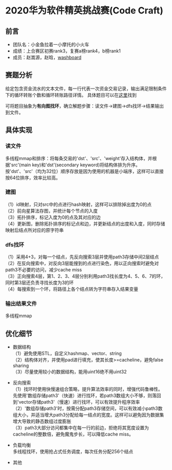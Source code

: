 # 2020华为软件精英挑战赛(Code Craft)

## 前言
* 团队名：小金鱼拉着一小摩托的小火车
* 成绩：上合赛区初赛rank3，复赛a榜rank4，b榜rank1
* 成员：赵嵩源，赵晗，[washboard](github.com/washboard)


## 赛题分析
给定包含资金流水的文本文件，每一行代表一次资金交易记录，输出满足限制条件下的循环转账个数和循环转账路径详情。
具体题目可以在[这里]()找到

可将题目抽象为**有向图找环**，确立解题步骤：读文件->建图->dfs找环->结果输出到文件。


## 具体实现
### 读文件
多线程mmap和排序：将每条交易的'dst'、'src'、'weight'存入结构体，并根据'src'(main key)和'dst'(secondary keyword)将结构体排为升序。<br>
按'dst'、'src'（均为32位）顺序存放是因为使用的机器是小端序，这样可以直接按64位排序，效率比较高。

### 建图
（1）id映射，只对src中的点进行hash映射，这样可以排除掉出度为0的点<br>
（2）前向星算法存图，并统计每个节点的入度<br>
（3）拓扑排序，标记入度为0的点及其对应的边<br>
（4）更新图，删除拓扑排序的标记点和边，并更新结点的出度和入度，同时存储映射后结点所对应的原字符串<br>

### dfs找环
（1）采用4+3，对每一个结点，先反向搜索3层并使用path3存储中间2层结点<br>
（2）在反向搜索中，对反向3层能搜到的点进行染色，用以正向搜索时避免对path3不必要的访问，减少cache miss<br>
（3）正向搜索4层，第1、2、3、4层分别利用path3找长度为4、5、6、7的环，同时第3层还负责寻找长度为3的环<br>
（4）每搜索到一个环，将路径上各个结点转为字符串存入结果变量<br>

### 输出结果文件
多线程mmap

## 优化细节
* 数据结构<br>
（1）避免使用STL，自定义hashmap、vector、string<br>
（2）结构体对齐，并使用pad进行填充，使其长度>=cacheline，避免false sharing<br>
（3）尽量使用较小的数据结构，能用uint16绝不用uint32<br>

* 反向搜索<br>
（1）找环时使用快慢速组合策略，提升算法效率的同时，增强代码鲁棒性。先使用'数组存储path3'（快速）进行找环，若path3数组大小不够，则落回到'vector存储path3'（慢速）进行找环，可以有效提升程序效率<br>
（2）'数组存储path3'时，按需分配path3存储空间，可以有效减小path3数组大小，并适当增大path3分配给每一结点的宽度。这样可以避免因为数据集增大导致的静态数组过度膨胀<br>
（3）path3大部分访问都集中在每一行的前边，拒绝将其宽度设置为cacheline的整数倍，避免魔鬼步长，可以降低cache miss。

* 负载均衡<br>
多线程找环，使用抢占式任务调度，每次任务分配256个结点

* 其他


